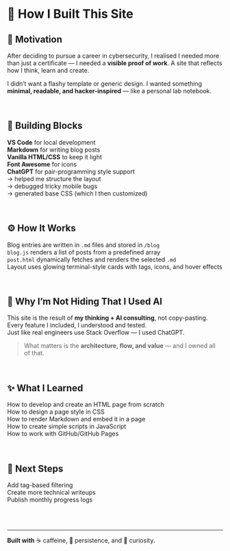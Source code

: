 # 🚀 How I Built This Site

## 💭 Motivation

After deciding to pursue a career in cybersecurity, I realised I needed more than just a certificate — I needed a **visible proof of work**. A site that reflects how I think, learn and create.

I didn’t want a flashy template or generic design. I wanted something **minimal, readable, and hacker-inspired** — like a personal lab notebook.

<br>

## 🧱 Building Blocks

**VS Code** for local development  
**Markdown** for writing blog posts  
**Vanilla HTML/CSS** to keep it light  
**Font Awesome** for icons  
**ChatGPT** for pair-programming style support  
→ helped me structure the layout  
→ debugged tricky mobile bugs  
→ generated base CSS (which I then customized)

<br>

## ⚙️ How It Works

Blog entries are written in `.md` files and stored in `/blog`  
`blog.js` renders a list of posts from a predefined array  
`post.html` dynamically fetches and renders the selected `.md`  
Layout uses glowing terminal-style cards with tags, icons, and hover effects

<br>

## 🤖 Why I’m Not Hiding That I Used AI

This site is the result of **my thinking + AI consulting**, not copy-pasting.  
Every feature I included, I understood and tested.  
Just like real engineers use Stack Overflow — I used ChatGPT.  

> What matters is the **architecture, flow, and value** — and I owned all of that.

<br>

## ✨ What I Learned

How to develop and create an HTML page from scratch  
How to design a page style in CSS  
How to render Markdown and embed it in a page  
How to create simple scripts in JavaScript  
How to work with GitHub/GitHub Pages  

<br>

## 🧭 Next Steps

Add tag-based filtering  
Create more technical writeups  
Publish monthly progress logs

<br><br>

---

**Built with** ☕ caffeine, 🧠 persistence, and 🧪 curiosity.
